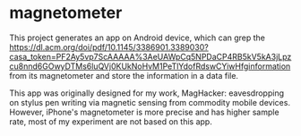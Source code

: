 # magnetometer
This project generates an app on Android device, which can grep the https://dl.acm.org/doi/pdf/10.1145/3386901.3389030?casa_token=PF2Ay5vp7ScAAAAA%3AeUAWpCq5NPDaCP4RB5kV5kA3jLpzcu8nnd6GOwyDTMs6luQVj0KUkNoHvM1PeTlYdofRdswCYiwHfginformation from its magnetometer and store the information in a data file. 

This app was originally designed for my work, MagHacker: eavesdropping on stylus pen writing via magnetic sensing from commodity mobile devices. However, iPhone's magnetometer is more precise and has higher sample rate, most of my experiment are not based on this app.
